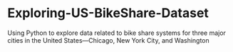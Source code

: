 # Exploring-US-BikeShare-Dataset
Using Python to explore data related to bike share systems for three major cities in the United States—Chicago, New York City, and Washington
